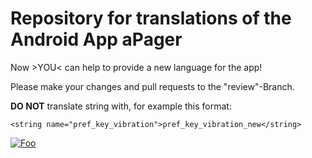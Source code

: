 # Repository for translations of the Android App aPager

Now >YOU< can help to provide a new language for the app!

Please make your changes and pull requests to the "review"-Branch. 

**DO NOT** translate string with, for example this format:

`<string name="pref_key_vibration">pref_key_vibration_new</string>`

 [![Foo](https://play.google.com/intl/en_us/badges/images/badge_new.png)](https://play.google.com/store/apps/details?id=org.xcrypt.apager.android2&utm_source=global_co&utm_medium=prtnr&utm_content=Mar2515&utm_campaign=PartBadge&pcampaignid=MKT-Other-global-all-co-prtnr-py-PartBadge-Mar2515-1)


